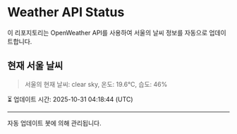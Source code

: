 
# Weather API Status

이 리포지토리는 OpenWeather API를 사용하여 서울의 날씨 정보를 자동으로 업데이트합니다.

## 현재 서울 날씨
> 서울의 현재 날씨: clear sky, 온도: 19.6°C, 습도: 46%

⏳ 업데이트 시간: 2025-10-31 04:18:44 (UTC)

---
자동 업데이트 봇에 의해 관리됩니다.
